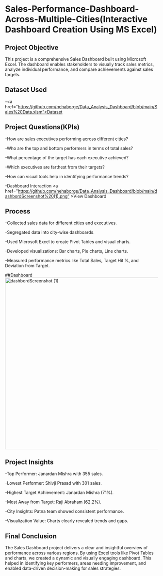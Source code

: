 # Sales-Performance-Dashboard-Across-Multiple-Cities(Interactive Dashboard Creation Using MS Excel)
## Project Objective
This project is a comprehensive Sales Dashboard built using Microsoft Excel. The dashboard enables stakeholders to visually track sales metrics, analyze individual performance, and compare achievements against sales targets.
## Dataset Used
-<a href="https://github.com/nehaborge/Data_Analysis_Dashboard/blob/main/Sales%20Data.xlsm”>Dataset </a>
## Project Questions(KPIs)
-How are sales executives performing across different cities?

-Who are the top and bottom performers in terms of total sales?

-What percentage of the target has each executive achieved?

-Which executives are farthest from their targets?

-How can visual tools help in identifying performance trends?

-Dashboard Interaction <a href="https://github.com/nehaborge/Data_Analysis_Dashboard/blob/main/dashbordScreenshot%20(1).png” >View Dashboard</a>

## Process 

-Collected sales data for different cities and executives.

-Segregated data into city-wise dashboards.

-Used Microsoft Excel to create Pivot Tables and visual charts.

-Developed visualizations: Bar charts, Pie charts, Line charts.

-Measured performance metrics like Total Sales, Target Hit %, and Deviation from Target.

##Dashboard
<img width="1228" height="566" alt="dashbordScreenshot (1)" src="https://github.com/user-attachments/assets/09280c25-61be-45c3-8456-b1a7f43b6dc0" />


## Project Insights

-Top Performer: Janardan Mishra with 355 sales.

-Lowest Performer: Shivji Prasad with 301 sales.

-Highest Target Achievement: Janardan Mishra (71%).

-Most Away from Target: Raji Abraham (62.2%).

-City Insights: Patna team showed consistent performance.

-Visualization Value: Charts clearly revealed trends and gaps.


## Final Conclusion

The Sales Dashboard project delivers a clear and insightful overview of performance across various regions. By using Excel tools like Pivot Tables and charts, we created a dynamic and visually engaging dashboard. This helped in identifying key performers, areas needing improvement, and enabled data-driven decision-making for sales strategies.

